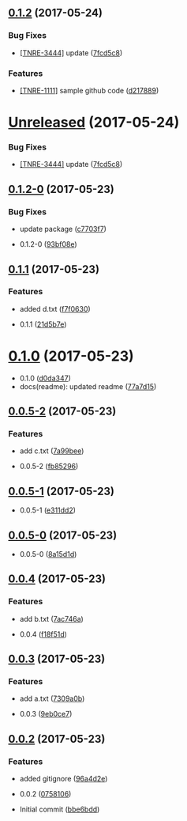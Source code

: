 <a name="0.1.2"></a>
## [0.1.2](https://github.com/ajfranzoia/conventional-changelog-playground/compare/v0.1.2-0...v0.1.2) (2017-05-24)


### Bug Fixes

* [[TNRE-3444]](https://artear.atlassian.net//browse/TNRE-undefined)
update ([7fcd5c8](https://github.com/ajfranzoia/conventional-changelog-playground/commit/7fcd5c8))


### Features

* [[TNRE-1111]](https://artear.atlassian.net//browse/TNRE-undefined)
sample github code ([d217889](https://github.com/ajfranzoia/conventional-changelog-playground/commit/d217889))



<a name="Unreleased"></a>
# [Unreleased](https://github.com/ajfranzoia/conventional-changelog-playground/compare/v0.1.2-0...7fcd5c8) (2017-05-24)


### Bug Fixes

* [[TNRE-3444]](https://artear.atlassian.net//browse/TNRE-3444)
update ([7fcd5c8](https://github.com/ajfranzoia/conventional-changelog-playground/commit/7fcd5c8))



<a name="0.1.2-0"></a>
## [0.1.2-0](https://github.com/ajfranzoia/conventional-changelog-playground/compare/v0.1.1...v0.1.2-0) (2017-05-23)


### Bug Fixes

* update package ([c7703f7](https://github.com/ajfranzoia/conventional-changelog-playground/commit/c7703f7))


* 0.1.2-0 ([93bf08e](https://github.com/ajfranzoia/conventional-changelog-playground/commit/93bf08e))



<a name="0.1.1"></a>
## [0.1.1](https://github.com/ajfranzoia/conventional-changelog-playground/compare/v0.1.0...v0.1.1) (2017-05-23)


### Features

* added d.txt ([f7f0630](https://github.com/ajfranzoia/conventional-changelog-playground/commit/f7f0630))


* 0.1.1 ([21d5b7e](https://github.com/ajfranzoia/conventional-changelog-playground/commit/21d5b7e))



<a name="0.1.0"></a>
# [0.1.0](https://github.com/ajfranzoia/conventional-changelog-playground/compare/v0.0.5-2...v0.1.0) (2017-05-23)


* 0.1.0 ([d0da347](https://github.com/ajfranzoia/conventional-changelog-playground/commit/d0da347))
* docs(readme): updated readme ([77a7d15](https://github.com/ajfranzoia/conventional-changelog-playground/commit/77a7d15))



<a name="0.0.5-2"></a>
## [0.0.5-2](https://github.com/ajfranzoia/conventional-changelog-playground/compare/v0.0.5-1...v0.0.5-2) (2017-05-23)


### Features

* add c.txt ([7a99bee](https://github.com/ajfranzoia/conventional-changelog-playground/commit/7a99bee))


* 0.0.5-2 ([fb85296](https://github.com/ajfranzoia/conventional-changelog-playground/commit/fb85296))



<a name="0.0.5-1"></a>
## [0.0.5-1](https://github.com/ajfranzoia/conventional-changelog-playground/compare/v0.0.5-0...v0.0.5-1) (2017-05-23)


* 0.0.5-1 ([e311dd2](https://github.com/ajfranzoia/conventional-changelog-playground/commit/e311dd2))



<a name="0.0.5-0"></a>
## [0.0.5-0](https://github.com/ajfranzoia/conventional-changelog-playground/compare/v0.0.4...v0.0.5-0) (2017-05-23)


* 0.0.5-0 ([8a15d1d](https://github.com/ajfranzoia/conventional-changelog-playground/commit/8a15d1d))



<a name="0.0.4"></a>
## [0.0.4](https://github.com/ajfranzoia/conventional-changelog-playground/compare/v0.0.3...v0.0.4) (2017-05-23)


### Features

* add b.txt ([7ac746a](https://github.com/ajfranzoia/conventional-changelog-playground/commit/7ac746a))


* 0.0.4 ([f18f51d](https://github.com/ajfranzoia/conventional-changelog-playground/commit/f18f51d))



<a name="0.0.3"></a>
## [0.0.3](https://github.com/ajfranzoia/conventional-changelog-playground/compare/v0.0.2...v0.0.3) (2017-05-23)


### Features

* add a.txt ([7309a0b](https://github.com/ajfranzoia/conventional-changelog-playground/commit/7309a0b))


* 0.0.3 ([9eb0ce7](https://github.com/ajfranzoia/conventional-changelog-playground/commit/9eb0ce7))



<a name="0.0.2"></a>
## [0.0.2](https://github.com/ajfranzoia/conventional-changelog-playground/compare/bbe6bdd...v0.0.2) (2017-05-23)


### Features

* added gitignore ([96a4d2e](https://github.com/ajfranzoia/conventional-changelog-playground/commit/96a4d2e))


* 0.0.2 ([0758106](https://github.com/ajfranzoia/conventional-changelog-playground/commit/0758106))
* Initial commit ([bbe6bdd](https://github.com/ajfranzoia/conventional-changelog-playground/commit/bbe6bdd))




